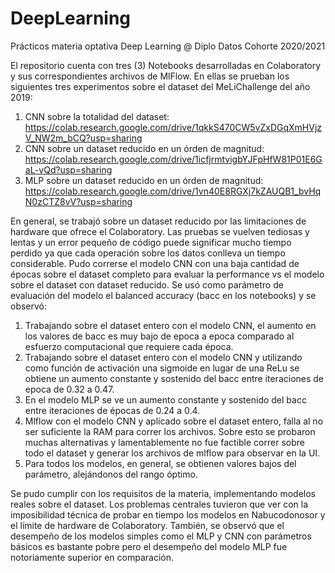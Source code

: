 # DeepLearning
Prácticos materia optativa Deep Learning @ Diplo Datos Cohorte 2020/2021

El repositorio cuenta con tres (3) Notebooks desarrolladas en Colaboratory y sus correspondientes archivos de MlFlow. En ellas se prueban los siguientes tres experimentos sobre el dataset del MeLiChallenge del año 2019:

1) CNN sobre la totalidad del dataset: https://colab.research.google.com/drive/1qkkS470CW5vZxDGqXmHVjzV_NW2m_bCQ?usp=sharing
2) CNN sobre un dataset reducido en un órden de magnitud: https://colab.research.google.com/drive/1icfjrmtvigbYJFpHfW81P01E6GaL-vQd?usp=sharing
3) MLP sobre un dataset reducido en un órden de magnitud: https://colab.research.google.com/drive/1vn40E8RGXj7kZAUQB1_bvHqN0zCTZ8vV?usp=sharing

En general, se trabajó sobre un dataset reducido por las limitaciones de hardware que ofrece el Colaboratory. Las pruebas se vuelven tediosas y lentas y un error pequeño de código
puede significar mucho tiempo perdido ya que cada operación sobre los datos conlleva un tiempo considerable.
Pudo correrse el modelo CNN con una baja cantidad de épocas sobre el dataset completo para evaluar la performance vs el modelo sobre el dataset con dataset reducido.
Se usó como parámetro de evaluación del modelo el balanced accuracy (bacc en los notebooks) y se observó:
1) Trabajando sobre el dataset entero con el modelo CNN, el aumento en los valores de bacc es muy bajo de epoca a epoca comparado al esfuerzo computacional que requiere cada época.
2) Trabajando sobre el dataset entero con el modelo CNN y utilizando como función de activación una sigmoide en lugar de una ReLu se obtiene un aumento constante y sostenido del bacc entre iteraciones de epoca de 0.32 a 0.47.
3) En el modelo MLP se ve un aumento constante y sostenido del bacc entre iteraciones de épocas de 0.24 a 0.4.
4) Mlflow con el modelo CNN y aplicado sobre el dataset entero, falla al no ser suficiente la RAM para correr los archivos. Sobre esto se probaron muchas alternativas y lamentablemente no fue factible correr sobre todo el dataset y generar los archivos de mlflow para observar en la UI.
5) Para todos los modelos, en general, se obtienen valores bajos del parámetro, alejándonos del rango óptimo.

Se pudo cumplir con los requisitos de la materia, implementando modelos reales sobre el dataset. Los problemas centrales tuvieron que ver con la imposibilidad técnica de probar en
tiempo los modelos en Nabucodonosor y el límite de hardware de Colaboratory. También, se observó que el desempeño de los modelos simples como el MLP y CNN con parámetros 
básicos es bastante pobre pero el desempeño del modelo MLP fue notoriamente superior en comparación.
